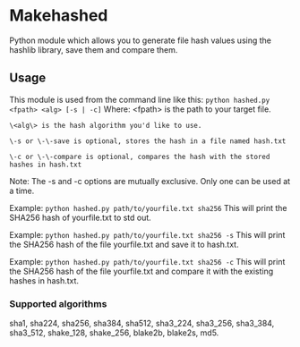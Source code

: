 # Makehashed

Python module which allows you to generate file hash values using the hashlib library, save them and compare them.

## Usage

This module is used from the command line like this:
	```
	python hashed.py <fpath> <alg> [-s | -c]
	```
Where:
	\<fpath\> is the path to your target file.
	
	\<alg\> is the hash algorithm you'd like to use. 
	
	\-s or \-\-save is optional, stores the hash in a file named hash.txt
	
	\-c or \-\-compare is optional, compares the hash with the stored hashes in hash.txt

Note: The -s and -c options are mutually exclusive. Only one can be used at a time.

Example:
	```
	python hashed.py path/to/yourfile.txt sha256
	```	
This will print the SHA256 hash of yourfile.txt to std out.

Example:
	```
	python hashed.py path/to/yourfile.txt sha256 -s
	```
This will print the SHA256 hash of the file yourfile.txt and save it to hash.txt.

Example:
	```
	python hashed.py path/to/yourfile.txt sha256 -c
	```
This will print the SHA256 hash of the file yourfile.txt and compare it with the existing hashes in hash.txt.
	
### Supported algorithms

sha1, sha224, sha256, sha384, sha512, sha3_224, sha3_256, sha3_384, sha3_512, shake_128, shake_256, blake2b, blake2s, md5.

